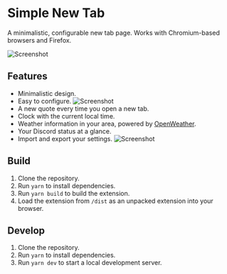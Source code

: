 # Simple New Tab

A minimalistic, configurable new tab page. Works with Chromium-based browsers and Firefox.

![Screenshot](https://cdn.dan.onl/22/09/04579--2022-09-30--01-26-33.png)

## Features

-   Minimalistic design.
-   Easy to configure.
    ![Screenshot](https://cdn.dan.onl/22/09/04580--2022-09-30--01-29-59.png)
-   A new quote every time you open a new tab.
-   Clock with the current local time.
-   Weather information in your area, powered by [OpenWeather](https://openweathermap.org/).
-   Your Discord status at a glance.
-   Import and export your settings.
    ![Screenshot](https://cdn.dan.onl/22/09/04581--2022-09-30--01-33-03.png)

## Build

1.  Clone the repository.
2.  Run `yarn` to install dependencies.
3.  Run `yarn build` to build the extension.
4.  Load the extension from `/dist` as an unpacked extension into your browser.

## Develop

1.  Clone the repository.
2.  Run `yarn` to install dependencies.
3.  Run `yarn dev` to start a local development server.
